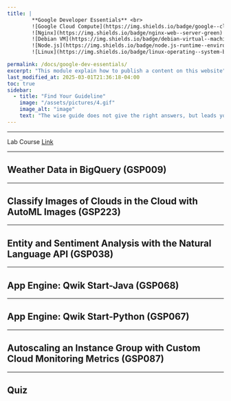 ```yaml
---
title: | 
        **Google Developer Essentials** <br>
        ![Google Cloud Compute](https://img.shields.io/badge/google--cloud-compute--engine-blue)
        ![Nginx](https://img.shields.io/badge/nginx-web--server-green)
        ![Debian VM](https://img.shields.io/badge/debian-virtual--machine-red)
        ![Node.js](https://img.shields.io/badge/node.js-runtime--environment-brightgreen)
        ![Linux](https://img.shields.io/badge/linux-operating--system-black)

permalink: /docs/google-dev-essentials/
excerpt: "This module explain how to publish a content on this website"
last_modified_at: 2025-03-01T21:36:18-04:00
toc: true
sidebar:
  - title: "Find Your Guideline"
    image: "/assets/pictures/4.gif"
    image_alt: "image"
    text: "The wise guide does not give the right answers, but leads you to the right questions."
---
```


---

Lab Course [Link](https://www.cloudskillsboost.google/course_templates/735)


---

## **Weather Data in BigQuery (GSP009)**

---

## **Classify Images of Clouds in the Cloud with AutoML Images (GSP223)**

---

## **Entity and Sentiment Analysis with the Natural Language API (GSP038)**

---

## **App Engine: Qwik Start-Java (GSP068)**

---

## **App Engine: Qwik Start-Python (GSP067)**

---

## **Autoscaling an Instance Group with Custom Cloud Monitoring Metrics (GSP087)**

---

## **Quiz**

















<!-- Scroll to Top Button -->
<button onclick="scrollToTop()" id="scrollToTopBtn" title="Go to top">㐃</button>

<style>
  /* Style for the button */
  #scrollToTopBtn {
    display: none; /* Hidden by default */
    position: fixed; /* Fixed/sticky position */
    bottom: 20px; /* Place the button at the bottom of the page */
    right: 20px; /* Place the button 20px from the right */
    z-index: 99; /* Make sure it does not overlap */
    border: none; /* Remove borders */
    outline: none; /* Remove outline */
    background-color: #555; /* Set a background color */
    color: white; /* Text color */
    cursor: pointer; /* Add a mouse pointer on hover */
    padding: 20px; /* Some padding */
    border-radius: 20px; /* Rounded corners */
    font-size: 15px; /* Increase font size */
  }
  #scrollToTopBtn:hover {
    background-color: #111; /* Darker background on hover */
  }
</style>

<script defer>
  // Show the button when scrolling down
  window.onscroll = function() {
    let btn = document.getElementById("scrollToTopBtn");
    if (document.body.scrollTop > 20 || document.documentElement.scrollTop > 20) {
      btn.style.display = "block";
    } else {
      btn.style.display = "none";
    }
  };

  // Scroll to top function
  function scrollToTop() {
    window.scrollTo({ top: 0, behavior: 'smooth' });
  }
</script>